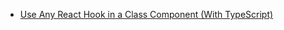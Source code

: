 <!--
**tasercake/tasercake** is a ✨ _special_ ✨ repository because its `README.md` (this file) appears on your GitHub profile.

Here are some ideas to get you started:

- 🔭 I’m currently working on ...
- 🌱 I’m currently learning ...
- 👯 I’m looking to collaborate on ...
- 🤔 I’m looking for help with ...
- 💬 Ask me about ...
- 📫 How to reach me: ...
- 😄 Pronouns: ...
- ⚡ Fun fact: ...
-->

<!-- ### Recent blog posts -->

<!-- BLOG-POST-LIST:START -->
- [Use Any React Hook in a Class Component &lpar;With TypeScript&rpar;](https://dev.tasercake.com/react-hook-class-component-typescript)
<!-- BLOG-POST-LIST:END -->

<!-- ### Favorite languages -->
<!-- [![🐙](https://github.com/tasercake/tasercake/blob/main/metrics/languages.svg)](https://github.com/tasercake?tab=repositories&sort=stargazers) -->

<!-- ### Contribution stats -->
<!-- [![🐙](https://github.com/tasercake/tasercake/blob/main/metrics/base.svg)](#) -->

<!-- ### I think these projects are neat -->
<!-- [![🐙](https://github.com/tasercake/tasercake/blob/main/metrics/stars.svg)](https://github.com/tasercake?tab=stars) -->

<!-- --- -->

<!-- [![🐙](https://github.com/tasercake/tasercake/blob/main/metrics/achievements.svg)](#) -->
